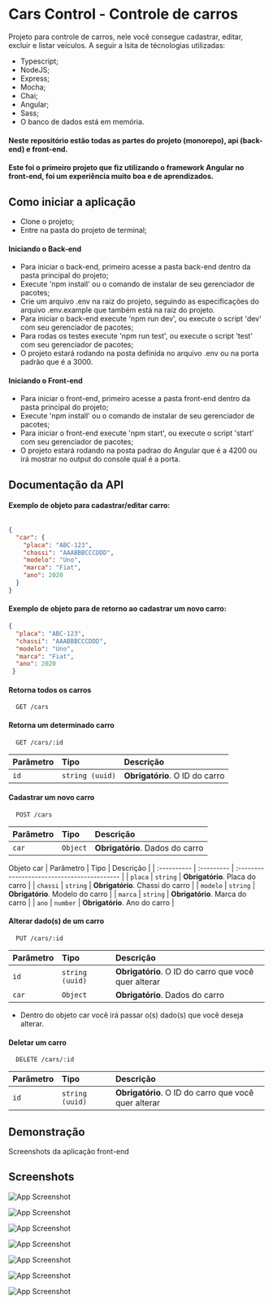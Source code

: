
# Cars Control - Controle de carros

Projeto para controle de carros, nele você consegue cadastrar, editar, excluir e listar veículos. A seguir a lsita de técnologias utilizadas:

* Typescript;
* NodeJS;
* Express;
* Mocha;
* Chai;
* Angular;
* Sass;
* O banco de dados está em memória.


#### Neste repositório estão todas as partes do projeto (monorepo), api (back-end) e front-end.
#### Este foi o primeiro projeto que fiz utilizando o framework Angular no front-end, foi um experiência muito boa e de aprendizados.

## Como iniciar a aplicação

* Clone o projeto;
* Entre na pasta do projeto de terminal;

#### Iniciando o Back-end
  * Para iniciar o back-end, primeiro acesse a pasta back-end dentro da pasta principal do projeto;
  * Execute 'npm install' ou o comando de instalar de seu gerenciador de pacotes;
  * Crie um arquivo .env na raiz do projeto, seguindo as especificações do arquivo .env.example que também está na raiz do projeto.
  * Para iniciar o back-end execute 'npm run dev', ou execute o script 'dev' com seu gerenciador de pacotes;
  * Para rodas os testes execute 'npm run test', ou execute o script 'test' com seu gerenciador de pacotes;
  * O projeto estará rodando na posta definida no arquivo .env ou na porta padrão que é a 3000.

#### Iniciando o Front-end
  * Para iniciar o front-end, primeiro acesse a pasta front-end dentro da pasta principal do projeto;
  * Execute 'npm install' ou o comando de instalar de seu gerenciador de pacotes;
  * Para iniciar o front-end execute 'npm start', ou execute o script 'start' com seu gerenciador de pacotes;
  * O projeto estará rodando na posta padrao do Angular que é a 4200 ou irá mostrar no output do console qual é a porta.

## Documentação da API

#### Exemplo de objeto para cadastrar/editar carro:

```json

{
  "car": {
    "placa": "ABC-123",
    "chassi": "AAABBBCCCDDD",
    "modelo": "Uno",
    "marca": "Fiat",
    "ano": 2020
  }
}

```

#### Exemplo de objeto para de retorno ao cadastrar um novo carro:

```json
{
  "placa": "ABC-123",
  "chassi": "AAABBBCCCDDD",
  "modelo": "Uno",
  "marca": "Fiat",
  "ano": 2020
 }
```


#### Retorna todos os carros

```http
  GET /cars
```

#### Retorna um determinado carro

```http
  GET /cars/:id
```

| Parâmetro | Tipo          | Descrição                                      |
| :-------- | :------------ | :--------------------------------------------- |
| `id`      | `string (uuid)` | **Obrigatório**. O ID do carro |


#### Cadastrar um novo carro

```http
  POST /cars
```

| Parâmetro   | Tipo       | Descrição                                   |
| :---------- | :--------- | :------------------------------------------ |
| `car`      | `Object` | **Obrigatório**. Dados do carro |

Objeto car
| Parâmetro   | Tipo       | Descrição                                   |
| :---------- | :--------- | :------------------------------------------ |
| `placa`      | `string` | **Obrigatório**. Placa do carro |
| `chassi`      | `string` | **Obrigatório**. Chassi do carro |
| `modelo`      | `string` | **Obrigatório**. Modelo do carro |
| `marca`      | `string` | **Obrigatório**. Marca do carro |
| `ano`      | `number` | **Obrigatório**. Ano do carro |


#### Alterar dado(s) de um carro

```http
  PUT /cars/:id
```

| Parâmetro | Tipo          | Descrição                                      |
| :-------- | :------------ | :--------------------------------------------- |
| `id`      | `string (uuid)` | **Obrigatório**. O ID do carro que você quer alterar |
| `car`      | `Object` | **Obrigatório**. Dados do carro |

- Dentro do objeto car você irá passar o(s) dado(s) que você deseja alterar.

#### Deletar um carro

```http
  DELETE /cars/:id
```

| Parâmetro   | Tipo       | Descrição                                   |
| :---------- | :--------- | :------------------------------------------ |
| `id`      | `string (uuid)` | **Obrigatório**. O ID do carro que você quer alterar |



## Demonstração

Screenshots da aplicação front-end


## Screenshots

![App Screenshot](https://media.discordapp.net/attachments/1044691984260010016/1113898686632701986/1.jpg?width=1238&height=612)

![App Screenshot](https://media.discordapp.net/attachments/1044691984260010016/1113898686892757083/2.jpg?width=878&height=430)

![App Screenshot](https://media.discordapp.net/attachments/1044691984260010016/1113898687115047053/3.jpg?width=880&height=430)

![App Screenshot](https://media.discordapp.net/attachments/1044691984260010016/1113898687505125406/4.jpg?width=873&height=430)

![App Screenshot](https://media.discordapp.net/attachments/1044691984260010016/1113898687752573019/5.jpg?width=871&height=430)

![App Screenshot](https://media.discordapp.net/attachments/1044691984260010016/1113898687966490724/6.jpg?width=869&height=430)

![App Screenshot](https://media.discordapp.net/attachments/1044691984260010016/1113898688318820432/7.jpg?width=873&height=430)
